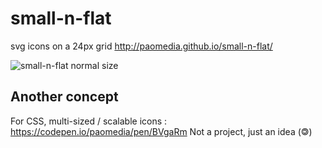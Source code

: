 small-n-flat
============

svg icons on a 24px grid
http://paomedia.github.io/small-n-flat/

![small-n-flat normal size](preview-24.png)

Another concept
---------------

For CSS, multi-sized / scalable icons : https://codepen.io/paomedia/pen/BVgaRm
Not a project, just an idea (🄯)
